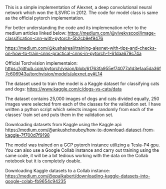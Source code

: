 This is a simple implementation of Alexnet, a deep convolutional neural network which won the ILSVRC in 2012. The code for model class is same as the official pytorch implementation. 

For better understanding the code and its implemenation refer to the medium articles linked below:
https://medium.com/@vivekvscool/image-classification-cnn-with-pytorch-5b2cb9ef9476

https://medium.com/@kushajreal/training-alexnet-with-tips-and-checks-on-how-to-train-cnns-practical-cnns-in-pytorch-1-61daa679c74a

Official Torchvision implementaion:
https://github.com/pytorch/vision/blob/61763fa955ef74077a1d3e1aa5da36f7c606943a/torchvision/models/alexnet.py#L14

The dataset used to train the model is a Kaggle dataset for classifying cats and dogs:
https://www.kaggle.com/c/dogs-vs-cats/data

The dataset contains 25,000 images of dogs and cats divided equally, 250 images were selected from each of the classes for the validation set. I have written a python script which selects images randomly from each of the classes' train set and puts them in the validation set.

Downloading datasets from Kaggle using the Kaggle api:
https://medium.com/@ankushchoubey/how-to-download-dataset-from-kaggle-7f700d7f9198

The model was trained on a GCP pytorch instance utilizing a Tesla-P4 gpu. You can also use a Google Collab instance and carry out training using the same code, it will be a bit tedious working with the data on the Collab notebook but it is completely doable.

Downloading Kaggle datasets to a Collab instance:
https://medium.com/@opalkabert/downloading-kaggle-datasets-into-google-colab-fb9654c94235
